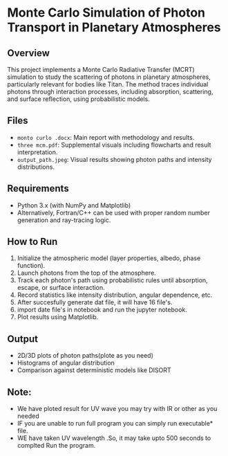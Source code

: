 # Monte Carlo Simulation of Photon Transport in Planetary Atmospheres

## Overview
This project implements a Monte Carlo Radiative Transfer (MCRT) simulation to study the scattering of photons in planetary atmospheres, particularly relevant for bodies like Titan. The method traces individual photons through interaction processes, including absorption, scattering, and surface reflection, using probabilistic models.

## Files
- `monto curlo .docx`: Main report with methodology and results.
- `three mcm.pdf`: Supplemental visuals including flowcharts and result interpretation.
- `output_path.jpeg`: Visual results showing photon paths and intensity distributions.

## Requirements
- Python 3.x (with NumPy and Matplotlib)
- Alternatively, Fortran/C++ can be used with proper random number generation and ray-tracing logic.

## How to Run
1. Initialize the atmospheric model (layer properties, albedo, phase function).
2. Launch photons from the top of the atmosphere.
3. Track each photon's path using probabilistic rules until absorption, escape, or surface interaction.
4. Record statistics like intensity distribution, angular dependence, etc.
5. After succesfully generate dat file, it will have 16 file's.
6. import date file's in notebook and run the jupyter notebook.
7. Plot results using Matplotlib.

## Output
- 2D/3D plots of photon paths(plote as you need)
- Histograms of angular distribution
- Comparison against deterministic models like DISORT

## Note:
- We have ploted result for UV wave you may try with IR or other as you needed
- IF you are  unable to run full program you can simply run executable* file.
- WE have taken UV wavelength .So, it may take upto 500 seconds to complted Run the program.
  
